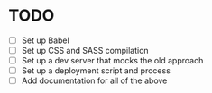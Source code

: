# TODO
- [ ] Set up Babel
- [ ] Set up CSS and SASS compilation
- [ ] Set up a dev server that mocks the old approach
- [ ] Set up a deployment script and process
- [ ] Add documentation for all of the above
